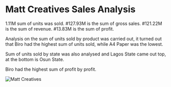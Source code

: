 # Matt Creatives Sales Analysis
1.11M sum of units was sold.
#127.93M is the sum of gross sales.
#121.22M is the sum of revenue.
#13.83M is the sum of profit.

Analysis on the sum of units sold by product was carried out, it turned out that Biro had the highest sum of units sold, while A4 Paper was the lowest.

Sum of units sold by state was also analysed and Lagos State came out top, at the bottom is Osun State.

Biro had the highest sum of profit by profit.

![Matt Creatives](https://user-images.githubusercontent.com/100303051/218471960-743fbd87-1136-4d26-a7ad-e1354ed047a8.PNG)

